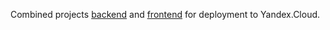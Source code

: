 Сombined projects [backend](https://github.com/MashaRakitskaya/express-mesto) and [frontend](https://github.com/MashaRakitskaya/react-mesto-auth) for deployment to Yandex.Cloud.
